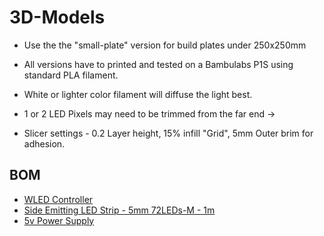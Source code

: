 # 3D-Models

* Use the the "small-plate" version for build plates under 250x250mm

* All versions have to printed and tested on a Bambulabs P1S using standard PLA filament. 

* White or lighter color filament will diffuse the light best.

* 1 or 2 LED Pixels may need to be trimmed from the far end ->

* Slicer settings - 0.2 Layer height, 15% infill "Grid", 5mm Outer brim for adhesion.


## BOM
* [WLED Controller](https://www.athom.tech/blank-1/wled-2812b-led-strip-controller)
* [Side Emitting LED Strip - 5mm 72LEDs-M - 1m](https://www.aliexpress.us/item/3256804326430015.html)
* [5v Power Supply](https://amzn.to/3uoYYFV)
